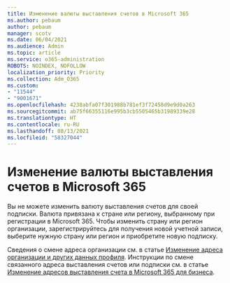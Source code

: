```yaml
---
title: Изменение валюты выставления счетов в Microsoft 365
ms.author: pebaum
author: pebaum
manager: scotv
ms.date: 06/04/2021
ms.audience: Admin
ms.topic: article
ms.service: o365-administration
ROBOTS: NOINDEX, NOFOLLOW
localization_priority: Priority
ms.collection: Adm_O365
ms.custom:
- "11544"
- "9001671"
ms.openlocfilehash: 4238abfa07f301988b781ef3f72458d9e9d0a263
ms.sourcegitcommit: ab75f66355116e995b3cb5505465b31989339e28
ms.translationtype: HT
ms.contentlocale: ru-RU
ms.lasthandoff: 08/13/2021
ms.locfileid: "58327044"
---
```

# <a name="change-your-microsoft-365-billing-currency"></a>Изменение валюты выставления счетов в Microsoft 365

Вы не можете изменить валюту выставления счетов для своей подписки. Валюта привязана к стране или региону, выбранному при регистрации в Microsoft 365. Чтобы изменить страну или регион организации, зарегистрируйтесь для получения новой учетной записи, выберите нужную страну или регион и приобретите новую подписку. 

Сведения о смене адреса организации см. в статье [Изменение адреса организации и других данных профиля](https://docs.microsoft.com/microsoft-365/admin/manage/change-address-contact-and-more). Инструкции по смене связанного адреса выставления счетов или подписки см. в статье [Изменение адресов выставления счета в Microsoft 365 для бизнеса](https://docs.microsoft.com/microsoft-365/commerce/billing-and-payments/change-your-billing-addresses). 